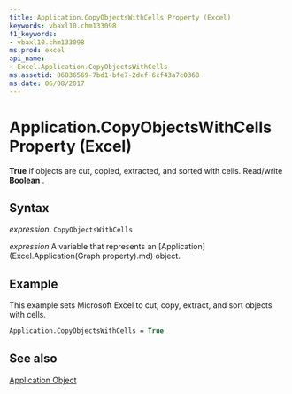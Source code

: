 ```yaml
---
title: Application.CopyObjectsWithCells Property (Excel)
keywords: vbaxl10.chm133098
f1_keywords:
- vbaxl10.chm133098
ms.prod: excel
api_name:
- Excel.Application.CopyObjectsWithCells
ms.assetid: 86836569-7bd1-bfe7-2def-6cf43a7c0368
ms.date: 06/08/2017
---
```



# Application.CopyObjectsWithCells Property (Excel)

 **True** if objects are cut, copied, extracted, and sorted with cells. Read/write **Boolean** .


## Syntax

 _expression_. `CopyObjectsWithCells`

 _expression_ A variable that represents an [Application](Excel.Application(Graph property).md) object.


## Example

This example sets Microsoft Excel to cut, copy, extract, and sort objects with cells.


```vb
Application.CopyObjectsWithCells = True
```


## See also


[Application Object](Excel.Application(object).md)


